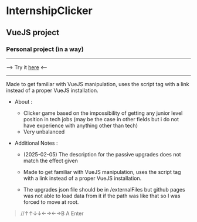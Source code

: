 # InternshipClicker
## VueJS project
### Personal project (in a way)

---

--> Try it [here](https://calliixte.github.io/InternshipClicker/) <--

---


Made to get familiar with VueJS manipulation, uses the script tag with a link instead of a proper VueJS installation.

 - About : 
    - Clicker game based on the impossibility of getting any junior level position in tech jobs (may be the case in other fields but i do not have experience with anything other than tech)
    - Very unbalanced

 - Additional Notes :

     - (2025-02-05) The description for the passive upgrades does not match the effect given

     - Made to get familiar with VueJS manipulation, uses the script tag with a link instead of a proper VueJS installation.

     - The upgrades json file should be in /externalFiles but github pages was not able to load data from it if the path was like that so I was forced to move at root.

 
> //↑↑↓↓←→←→B A Enter 
